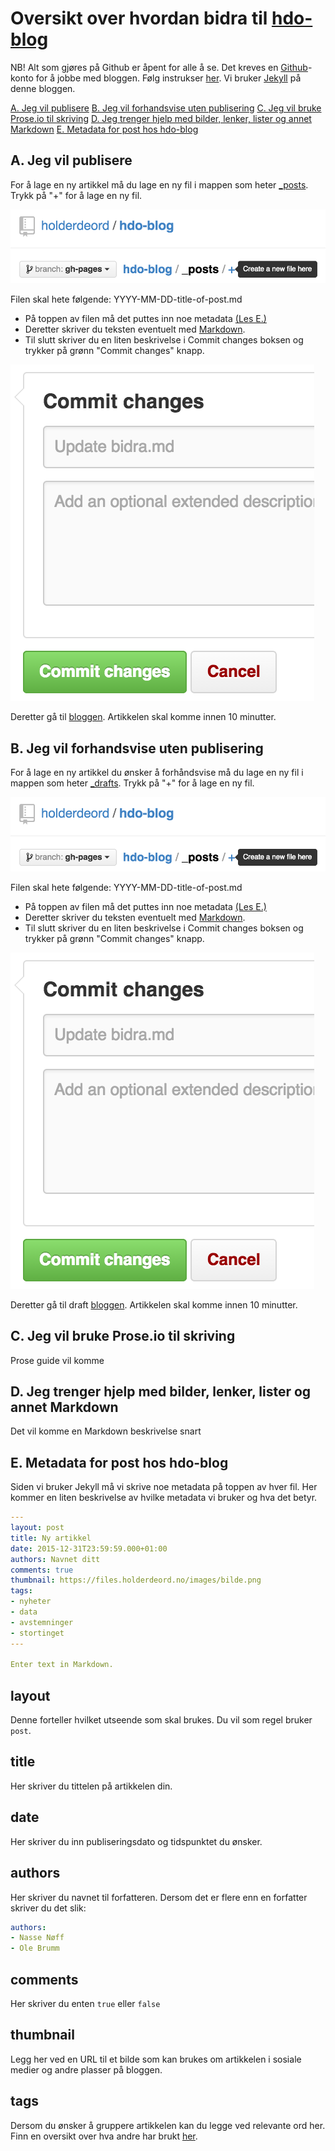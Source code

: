 # Oversikt over hvordan bidra til [hdo-blog](https://github.com/holderdeord/hdo-blog)

NB! Alt som gjøres på Github er åpent for alle å se.
Det kreves en [Github](https://github.com/)-konto for å jobbe med bloggen. Følg instrukser [her](https://github.com/join).
Vi bruker [Jekyll](jekyllrb.com) på denne bloggen.

[A. Jeg vil publisere](https://github.com/holderdeord/hdo-blog/blob/gh-pages/bidra.md#a-jeg-vil-publisere)
[B. Jeg vil forhandsvise uten publisering](https://github.com/holderdeord/hdo-blog/blob/gh-pages/bidra.md#b-jeg-vil-forhandsvise-uten-publisering)
[C. Jeg vil bruke Prose.io til skriving](https://github.com/holderdeord/hdo-blog/blob/gh-pages/bidra.md#c-jeg-vil-bruke-proseio-til-skriving)
[D. Jeg trenger hjelp med bilder, lenker, lister og annet Markdown](https://github.com/holderdeord/hdo-blog/blob/gh-pages/bidra.md#d-jeg-trenger-hjelp-med-bilder-lenker-lister-og-annet-markdown)
[E. Metadata for post hos hdo-blog](https://github.com/holderdeord/hdo-blog/blob/gh-pages/bidra.md#e-metadata-for-post-hos-hdo-blog)

## A. Jeg vil publisere

For å lage en ny artikkel må du lage en ny fil i mappen som heter [_posts](https://github.com/holderdeord/hdo-blog/tree/gh-pages/_posts).
Trykk på "+" for å lage en ny fil.

![Ny fil](/images/nyfil.png)

Filen skal hete følgende: YYYY-MM-DD-title-of-post.md

- På toppen av filen må det puttes inn noe metadata [(Les E.)](https://github.com/holderdeord/hdo-blog/blob/gh-pages/bidra.md#e-metadata-for-post-hos-hdo-blog)
- Deretter skriver du teksten eventuelt med [Markdown](https://github.com/holderdeord/hdo-blog/blob/gh-pages/bidra.md#d-jeg-trenger-hjelp-med-bilder-lenker-lister-og-annet-markdown).
- Til slutt skriver du en liten beskrivelse i Commit changes boksen og trykker på grønn "Commit changes" knapp.

![Commit](/images/commit.png)

Deretter gå til [bloggen](blog.holderdeord.no). Artikkelen skal komme innen 10 minutter.

## B. Jeg vil forhandsvise uten publisering

For å lage en ny artikkel du ønsker å forhåndsvise må du lage en ny fil i mappen som heter [_drafts](https://github.com/holderdeord/hdo-blog/tree/gh-pages/_drafts).
Trykk på "+" for å lage en ny fil.

![Ny fil](/images/nyfil.png)

Filen skal hete følgende: YYYY-MM-DD-title-of-post.md

- På toppen av filen må det puttes inn noe metadata [(Les E.)](https://github.com/holderdeord/hdo-blog/blob/gh-pages/bidra.md#e-metadata-for-post-hos-hdo-blog)
- Deretter skriver du teksten eventuelt med [Markdown](https://github.com/holderdeord/hdo-blog/blob/gh-pages/bidra.md#d-jeg-trenger-hjelp-med-bilder-lenker-lister-og-annet-markdown).
- Til slutt skriver du en liten beskrivelse i Commit changes boksen og trykker på grønn "Commit changes" knapp.

![Commit](/images/commit.png)

Deretter gå til draft [bloggen](drafts.holderdeord.no). Artikkelen skal komme innen 10 minutter.

## C. Jeg vil bruke Prose.io til skriving

Prose guide vil komme

## D. Jeg trenger hjelp med bilder, lenker, lister og annet Markdown

Det vil komme en Markdown beskrivelse snart

## E. Metadata for post hos hdo-blog

Siden vi bruker Jekyll må vi skrive noe metadata på toppen av hver fil.
Her kommer en liten beskrivelse av hvilke metadata vi bruker og hva det betyr.

```YAML
---
layout: post
title: Ny artikkel
date: 2015-12-31T23:59:59.000+01:00
authors: Navnet ditt
comments: true
thumbnail: https://files.holderdeord.no/images/bilde.png
tags:
- nyheter
- data
- avstemninger
- stortinget
---

Enter text in Markdown.

```

## layout
Denne forteller hvilket utseende som skal brukes. Du vil som regel bruker `post`.

## title
Her skriver du tittelen på artikkelen din.

## date
Her skriver du inn publiseringsdato og tidspunktet du ønsker.

## authors
Her skriver du navnet til forfatteren. Dersom det er flere enn en forfatter skriver du det slik:
```YAML
authors:
- Nasse Nøff
- Ole Brumm
```

## comments
Her skriver du enten `true` eller `false`

## thumbnail
Legg her ved en URL til et bilde som kan brukes om artikkelen i sosiale medier og andre plasser på bloggen.

## tags
Dersom du ønsker å gruppere artikkelen kan du legge ved relevante ord her. Finn en oversikt over hva andre har brukt [her](http://blog.holderdeord.no/tags/).

